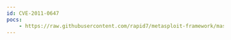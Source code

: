 ```yaml
---
id: CVE-2011-0647
pocs:
    - https://raw.githubusercontent.com/rapid7/metasploit-framework/master/modules/exploits/windows/emc/replication_manager_exec.rb
---
```

